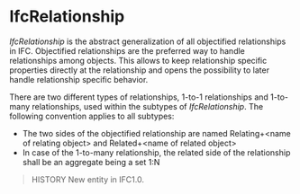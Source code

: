 # IfcRelationship

_IfcRelationship_ is the abstract generalization of all objectified relationships in IFC. Objectified relationships are the preferred way to handle relationships among objects. This allows to keep relationship specific properties directly at the relationship and opens the possibility to later handle relationship specific behavior.

There are two different types of relationships, 1-to-1 relationships and 1-to-many relationships, used within the subtypes of _IfcRelationship_. The following convention applies to all subtypes:

* The two sides of the objectified relationship are named Relating+&lt;name of relating object&gt; and Related+&lt;name of related object&gt;
* In case of the 1-to-many relationship, the related side of the relationship shall be an aggregate being a set 1:N

> HISTORY New entity in IFC1.0.
